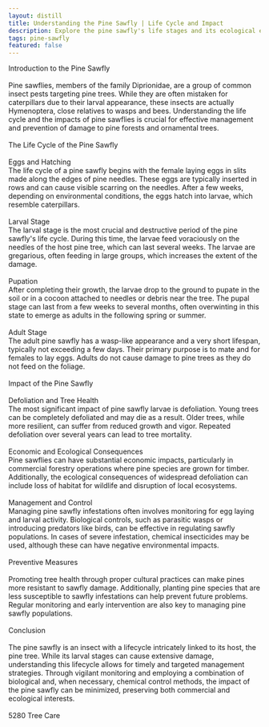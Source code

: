 ```yaml
---
layout: distill
title: Understanding the Pine Sawfly | Life Cycle and Impact
description: Explore the pine sawfly's life stages and its ecological effects on pine forests in this insightful article.
tags: pine-sawfly
featured: false
---
```


Introduction to the Pine Sawfly<br /><br />Pine sawflies, members of the family Diprionidae, are a group of common insect pests targeting pine trees. While they are often mistaken for caterpillars due to their larval appearance, these insects are actually Hymenoptera, close relatives to wasps and bees. Understanding the life cycle and the impacts of pine sawflies is crucial for effective management and prevention of damage to pine forests and ornamental trees. <br /><br />The Life Cycle of the Pine Sawfly<br /><br />Eggs and Hatching<br />The life cycle of a pine sawfly begins with the female laying eggs in slits made along the edges of pine needles. These eggs are typically inserted in rows and can cause visible scarring on the needles. After a few weeks, depending on environmental conditions, the eggs hatch into larvae, which resemble caterpillars.<br /><br />Larval Stage<br />The larval stage is the most crucial and destructive period of the pine sawfly's life cycle. During this time, the larvae feed voraciously on the needles of the host pine tree, which can last several weeks. The larvae are gregarious, often feeding in large groups, which increases the extent of the damage.<br /><br />Pupation<br />After completing their growth, the larvae drop to the ground to pupate in the soil or in a cocoon attached to needles or debris near the tree. The pupal stage can last from a few weeks to several months, often overwinting in this state to emerge as adults in the following spring or summer.<br /><br />Adult Stage<br />The adult pine sawfly has a wasp-like appearance and a very short lifespan, typically not exceeding a few days. Their primary purpose is to mate and for females to lay eggs. Adults do not cause damage to pine trees as they do not feed on the foliage.<br /><br />Impact of the Pine Sawfly<br /><br />Defoliation and Tree Health<br />The most significant impact of pine sawfly larvae is defoliation. Young trees can be completely defoliated and may die as a result. Older trees, while more resilient, can suffer from reduced growth and vigor. Repeated defoliation over several years can lead to tree mortality.<br /><br />Economic and Ecological Consequences<br />Pine sawflies can have substantial economic impacts, particularly in commercial forestry operations where pine species are grown for timber. Additionally, the ecological consequences of widespread defoliation can include loss of habitat for wildlife and disruption of local ecosystems.<br /><br />Management and Control<br />Managing pine sawfly infestations often involves monitoring for egg laying and larval activity. Biological controls, such as parasitic wasps or introducing predators like birds, can be effective in regulating sawfly populations. In cases of severe infestation, chemical insecticides may be used, although these can have negative environmental impacts.<br /><br />Preventive Measures<br /><br />Promoting tree health through proper cultural practices can make pines more resistant to sawfly damage. Additionally, planting pine species that are less susceptible to sawfly infestations can help prevent future problems. Regular monitoring and early intervention are also key to managing pine sawfly populations.<br /><br />Conclusion<br /><br />The pine sawfly is an insect with a lifecycle intricately linked to its host, the pine tree. While its larval stages can cause extensive damage, understanding this lifecycle allows for timely and targeted management strategies. Through vigilant monitoring and employing a combination of biological and, when necessary, chemical control methods, the impact of the pine sawfly can be minimized, preserving both commercial and ecological interests.<br /><br />5280 Tree Care
